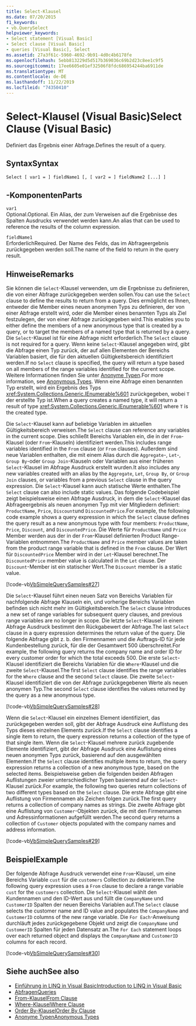 ```yaml
---
title: Select-Klausel
ms.date: 07/20/2015
f1_keywords:
- vb.QuerySelect
helpviewer_keywords:
- Select statement [Visual Basic]
- Select clause [Visual Basic]
- queries [Visual Basic], Select
ms.assetid: 27a3f61c-5960-4692-9b91-4d0c4b6178fe
ms.openlocfilehash: 5ebb813229d5d517b369036c69b2d23c8ee1c9f5
ms.sourcegitcommit: 17ee6605e01ef32506f8fdc686954244ba6911de
ms.translationtype: MT
ms.contentlocale: de-DE
ms.lasthandoff: 11/22/2019
ms.locfileid: "74350410"
---
```

# <a name="select-clause-visual-basic"></a><span data-ttu-id="022d0-102">Select-Klausel (Visual Basic)</span><span class="sxs-lookup"><span data-stu-id="022d0-102">Select Clause (Visual Basic)</span></span>
<span data-ttu-id="022d0-103">Definiert das Ergebnis einer Abfrage.</span><span class="sxs-lookup"><span data-stu-id="022d0-103">Defines the result of a query.</span></span>  
  
## <a name="syntax"></a><span data-ttu-id="022d0-104">Syntax</span><span class="sxs-lookup"><span data-stu-id="022d0-104">Syntax</span></span>  
  
```vb  
Select [ var1 = ] fieldName1 [, [ var2 = ] fieldName2 [...] ]  
```  
  
## <a name="parts"></a><span data-ttu-id="022d0-105">-Komponenten</span><span class="sxs-lookup"><span data-stu-id="022d0-105">Parts</span></span>  
 `var1`  
 <span data-ttu-id="022d0-106">Optional.</span><span class="sxs-lookup"><span data-stu-id="022d0-106">Optional.</span></span> <span data-ttu-id="022d0-107">Ein Alias, der zum Verweisen auf die Ergebnisse des Spalten Ausdrucks verwendet werden kann.</span><span class="sxs-lookup"><span data-stu-id="022d0-107">An alias that can be used to reference the results of the column expression.</span></span>  
  
 `fieldName1`  
 <span data-ttu-id="022d0-108">Erforderlich</span><span class="sxs-lookup"><span data-stu-id="022d0-108">Required.</span></span> <span data-ttu-id="022d0-109">Der Name des Felds, das im Abfrageergebnis zurückgegeben werden soll.</span><span class="sxs-lookup"><span data-stu-id="022d0-109">The name of the field to return in the query result.</span></span>  
  
## <a name="remarks"></a><span data-ttu-id="022d0-110">Hinweise</span><span class="sxs-lookup"><span data-stu-id="022d0-110">Remarks</span></span>  
 <span data-ttu-id="022d0-111">Sie können die `Select`-Klausel verwenden, um die Ergebnisse zu definieren, die von einer Abfrage zurückgegeben werden sollen.</span><span class="sxs-lookup"><span data-stu-id="022d0-111">You can use the `Select` clause to define the results to return from a query.</span></span> <span data-ttu-id="022d0-112">Dies ermöglicht es Ihnen, entweder die Member eines neuen anonymen Typs zu definieren, der von einer Abfrage erstellt wird, oder die Member eines benannten Typs als Ziel festzulegen, der von einer Abfrage zurückgegeben wird.</span><span class="sxs-lookup"><span data-stu-id="022d0-112">This enables you to either define the members of a new anonymous type that is created by a query, or to target the members of a named type that is returned by a query.</span></span> <span data-ttu-id="022d0-113">Die `Select`-Klausel ist für eine Abfrage nicht erforderlich.</span><span class="sxs-lookup"><span data-stu-id="022d0-113">The `Select` clause is not required for a query.</span></span> <span data-ttu-id="022d0-114">Wenn keine `Select`-Klausel angegeben wird, gibt die Abfrage einen Typ zurück, der auf allen Elementen der Bereichs Variablen basiert, die für den aktuellen Gültigkeitsbereich identifiziert werden.</span><span class="sxs-lookup"><span data-stu-id="022d0-114">If no `Select` clause is specified, the query will return a type based on all members of the range variables identified for the current scope.</span></span> <span data-ttu-id="022d0-115">Weitere Informationen finden Sie unter [Anonyme Typen](../../../visual-basic/programming-guide/language-features/objects-and-classes/anonymous-types.md).</span><span class="sxs-lookup"><span data-stu-id="022d0-115">For more information, see [Anonymous Types](../../../visual-basic/programming-guide/language-features/objects-and-classes/anonymous-types.md).</span></span> <span data-ttu-id="022d0-116">Wenn eine Abfrage einen benannten Typ erstellt, wird ein Ergebnis des Typs <xref:System.Collections.Generic.IEnumerable%601> zurückgegeben, wobei `T` der erstellte Typ ist.</span><span class="sxs-lookup"><span data-stu-id="022d0-116">When a query creates a named type, it will return a result of type <xref:System.Collections.Generic.IEnumerable%601> where `T` is the created type.</span></span>  
  
 <span data-ttu-id="022d0-117">Die `Select`-Klausel kann auf beliebige Variablen im aktuellen Gültigkeitsbereich verweisen.</span><span class="sxs-lookup"><span data-stu-id="022d0-117">The `Select` clause can reference any variables in the current scope.</span></span> <span data-ttu-id="022d0-118">Dies schließt Bereichs Variablen ein, die in der `From`-Klausel (oder `From`-Klauseln) identifiziert werden.</span><span class="sxs-lookup"><span data-stu-id="022d0-118">This includes range variables identified in the `From` clause (or `From` clauses).</span></span> <span data-ttu-id="022d0-119">Außerdem sind neue Variablen enthalten, die mit einem Alias durch die `Aggregate`-, `Let`-, `Group By`-oder `Group Join`-Klauseln oder Variablen aus einer früheren `Select`-Klausel im Abfrage Ausdruck erstellt wurden.</span><span class="sxs-lookup"><span data-stu-id="022d0-119">It also includes any new variables created with an alias by the `Aggregate`, `Let`, `Group By`, or `Group Join` clauses, or variables from a previous `Select` clause in the query expression.</span></span> <span data-ttu-id="022d0-120">Die `Select`-Klausel kann auch statische Werte enthalten.</span><span class="sxs-lookup"><span data-stu-id="022d0-120">The `Select` clause can also include static values.</span></span> <span data-ttu-id="022d0-121">Das folgende Codebeispiel zeigt beispielsweise einen Abfrage Ausdruck, in dem die `Select`-Klausel das Abfrageergebnis als neuen anonymen Typ mit vier Mitgliedern definiert: `ProductName`, `Price`, `Discount`und `DiscountedPrice`.</span><span class="sxs-lookup"><span data-stu-id="022d0-121">For example, the following code example shows a query expression in which the `Select` clause defines the query result as a new anonymous type with four members: `ProductName`, `Price`, `Discount`, and `DiscountedPrice`.</span></span> <span data-ttu-id="022d0-122">Die Werte für `ProductName` und `Price` Member werden aus der in der `From`-Klausel definierten Product Range-Variablen entnommen.</span><span class="sxs-lookup"><span data-stu-id="022d0-122">The `ProductName` and `Price` member values are taken from the product range variable that is defined in the `From` clause.</span></span> <span data-ttu-id="022d0-123">Der Wert für `DiscountedPrice` Member wird in der `Let`-Klausel berechnet.</span><span class="sxs-lookup"><span data-stu-id="022d0-123">The `DiscountedPrice` member value is calculated in the `Let` clause.</span></span> <span data-ttu-id="022d0-124">Der `Discount`-Member ist ein statischer Wert.</span><span class="sxs-lookup"><span data-stu-id="022d0-124">The `Discount` member is a static value.</span></span>  
  
 [!code-vb[VbSimpleQuerySamples#27](~/samples/snippets/visualbasic/VS_Snippets_VBCSharp/VbSimpleQuerySamples/VB/QuerySamples1.vb#27)]  
  
 <span data-ttu-id="022d0-125">Die `Select`-Klausel führt einen neuen Satz von Bereichs Variablen für nachfolgende Abfrage Klauseln ein, und vorherige Bereichs Variablen befinden sich nicht mehr im Gültigkeitsbereich.</span><span class="sxs-lookup"><span data-stu-id="022d0-125">The `Select` clause introduces a new set of range variables for subsequent query clauses, and previous range variables are no longer in scope.</span></span> <span data-ttu-id="022d0-126">Die letzte `Select`-Klausel in einem Abfrage Ausdruck bestimmt den Rückgabewert der Abfrage.</span><span class="sxs-lookup"><span data-stu-id="022d0-126">The last `Select` clause in a query expression determines the return value of the query.</span></span> <span data-ttu-id="022d0-127">Die folgende Abfrage gibt z. b. den Firmennamen und die Auftrags-ID für jede Kundenbestellung zurück, für die der Gesamtwert 500 überschreitet.</span><span class="sxs-lookup"><span data-stu-id="022d0-127">For example, the following query returns the company name and order ID for every customer order for which the total exceeds 500.</span></span> <span data-ttu-id="022d0-128">Die erste `Select`-Klausel identifiziert die Bereichs Variablen für die `Where`-Klausel und die zweite `Select`-Klausel.</span><span class="sxs-lookup"><span data-stu-id="022d0-128">The first `Select` clause identifies the range variables for the `Where` clause and the second `Select` clause.</span></span> <span data-ttu-id="022d0-129">Die zweite `Select`-Klausel identifiziert die von der Abfrage zurückgegebenen Werte als neuen anonymen Typ.</span><span class="sxs-lookup"><span data-stu-id="022d0-129">The second `Select` clause identifies the values returned by the query as a new anonymous type.</span></span>  
  
 [!code-vb[VbSimpleQuerySamples#28](~/samples/snippets/visualbasic/VS_Snippets_VBCSharp/VbSimpleQuerySamples/VB/QuerySamples1.vb#28)]  
  
 <span data-ttu-id="022d0-130">Wenn die `Select`-Klausel ein einzelnes Element identifiziert, das zurückgegeben werden soll, gibt der Abfrage Ausdruck eine Auflistung des Typs dieses einzelnen Elements zurück.</span><span class="sxs-lookup"><span data-stu-id="022d0-130">If the `Select` clause identifies a single item to return, the query expression returns a collection of the type of that single item.</span></span> <span data-ttu-id="022d0-131">Wenn die `Select`-Klausel mehrere zurück zugebende Elemente identifiziert, gibt der Abfrage Ausdruck eine Auflistung eines neuen anonymen Typs zurück, basierend auf den ausgewählten Elementen.</span><span class="sxs-lookup"><span data-stu-id="022d0-131">If the `Select` clause identifies multiple items to return, the query expression returns a collection of a new anonymous type, based on the selected items.</span></span> <span data-ttu-id="022d0-132">Beispielsweise geben die folgenden beiden Abfragen Auflistungen zweier unterschiedlicher Typen basierend auf der `Select`-Klausel zurück.</span><span class="sxs-lookup"><span data-stu-id="022d0-132">For example, the following two queries return collections of two different types based on the `Select` clause.</span></span> <span data-ttu-id="022d0-133">Die erste Abfrage gibt eine Auflistung von Firmennamen als Zeichen folgen zurück.</span><span class="sxs-lookup"><span data-stu-id="022d0-133">The first query returns a collection of company names as strings.</span></span> <span data-ttu-id="022d0-134">Die zweite Abfrage gibt eine Auflistung von `Customer`-Objekten zurück, die mit den Firmennamen und Adressinformationen aufgefüllt werden.</span><span class="sxs-lookup"><span data-stu-id="022d0-134">The second query returns a collection of `Customer` objects populated with the company names and address information.</span></span>  
  
 [!code-vb[VbSimpleQuerySamples#29](~/samples/snippets/visualbasic/VS_Snippets_VBCSharp/VbSimpleQuerySamples/VB/QuerySamples1.vb#29)]  
  
## <a name="example"></a><span data-ttu-id="022d0-135">Beispiel</span><span class="sxs-lookup"><span data-stu-id="022d0-135">Example</span></span>  
 <span data-ttu-id="022d0-136">Der folgende Abfrage Ausdruck verwendet eine `From`-Klausel, um eine Bereichs Variable `cust` für die `customers` Collection zu deklarieren.</span><span class="sxs-lookup"><span data-stu-id="022d0-136">The following query expression uses a `From` clause to declare a range variable `cust` for the `customers` collection.</span></span> <span data-ttu-id="022d0-137">Die `Select`-Klausel wählt den Kundennamen und den ID-Wert aus und füllt die `CompanyName` und `CustomerID` Spalten der neuen Bereichs Variablen auf.</span><span class="sxs-lookup"><span data-stu-id="022d0-137">The `Select` clause selects the customer name and ID value and populates the `CompanyName` and `CustomerID` columns of the new range variable.</span></span> <span data-ttu-id="022d0-138">Die `For Each`-Anweisung durchläuft jedes zurückgegebene Objekt und zeigt die `CompanyName` und `CustomerID` Spalten für jeden Datensatz an.</span><span class="sxs-lookup"><span data-stu-id="022d0-138">The `For Each` statement loops over each returned object and displays the `CompanyName` and `CustomerID` columns for each record.</span></span>  
  
 [!code-vb[VbSimpleQuerySamples#30](~/samples/snippets/visualbasic/VS_Snippets_VBCSharp/VbSimpleQuerySamples/VB/QuerySamples1.vb#30)]  
  
## <a name="see-also"></a><span data-ttu-id="022d0-139">Siehe auch</span><span class="sxs-lookup"><span data-stu-id="022d0-139">See also</span></span>

- [<span data-ttu-id="022d0-140">Einführung in LINQ in Visual Basic</span><span class="sxs-lookup"><span data-stu-id="022d0-140">Introduction to LINQ in Visual Basic</span></span>](../../../visual-basic/programming-guide/language-features/linq/introduction-to-linq.md)
- [<span data-ttu-id="022d0-141">Abfragen</span><span class="sxs-lookup"><span data-stu-id="022d0-141">Queries</span></span>](../../../visual-basic/language-reference/queries/index.md)
- [<span data-ttu-id="022d0-142">From-Klausel</span><span class="sxs-lookup"><span data-stu-id="022d0-142">From Clause</span></span>](../../../visual-basic/language-reference/queries/from-clause.md)
- [<span data-ttu-id="022d0-143">Where-Klausel</span><span class="sxs-lookup"><span data-stu-id="022d0-143">Where Clause</span></span>](../../../visual-basic/language-reference/queries/where-clause.md)
- [<span data-ttu-id="022d0-144">Order By-Klausel</span><span class="sxs-lookup"><span data-stu-id="022d0-144">Order By Clause</span></span>](../../../visual-basic/language-reference/queries/order-by-clause.md)
- [<span data-ttu-id="022d0-145">Anonyme Typen</span><span class="sxs-lookup"><span data-stu-id="022d0-145">Anonymous Types</span></span>](../../../visual-basic/programming-guide/language-features/objects-and-classes/anonymous-types.md)
